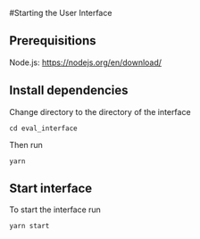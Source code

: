 #Starting the User Interface

## Prerequisitions
Node.js: https://nodejs.org/en/download/

## Install dependencies
Change directory to the directory of the interface

    cd eval_interface


Then run

    yarn


## Start interface
To start the interface run 

    yarn start




